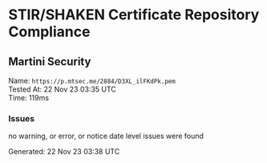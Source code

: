 # STIR/SHAKEN Certificate Repository Compliance

## Martini Security

Name: `https://p.mtsec.me/2884/D3XL_ilFKdPk.pem`\
Tested At: 22 Nov 23 03:35 UTC\
Time: 119ms

### Issues

no warning, or error, or notice date level issues were found

Generated: 22 Nov 23 03:38 UTC